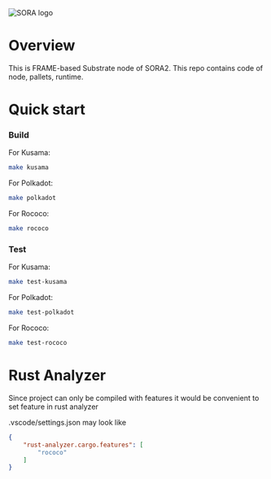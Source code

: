 <img alt="SORA logo" src="https://static.tildacdn.com/tild3664-3939-4236-b762-306663333564/sora_small.svg"/>

# Overview

This is FRAME-based Substrate node of SORA2.
This repo contains code of node, pallets, runtime.

# Quick start

### Build 

For Kusama:
```sh
make kusama
```

For Polkadot:
```sh
make polkadot
```

For Rococo:
```sh
make rococo
```

### Test

For Kusama:
```sh
make test-kusama
```

For Polkadot:
```sh
make test-polkadot
```

For Rococo:
```sh
make test-rococo
```

# Rust Analyzer
Since project can only be compiled with features it would be convenient to set feature in rust analyzer

.vscode/settings.json may look like 

```json
{
    "rust-analyzer.cargo.features": [
        "rococo"
    ]
}
```